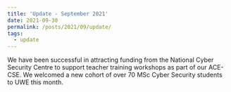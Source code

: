 ```yaml
---
title: 'Update - September 2021'
date: 2021-09-30
permalink: /posts/2021/09/update/
tags:
  - update
---
```


We have been successful in attracting funding from the National Cyber Security Centre to support teacher training workshops as part of our ACE-CSE. We welcomed a new cohort of over 70 MSc Cyber Security students to UWE this month.
